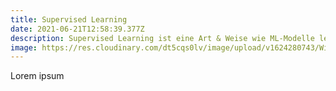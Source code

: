 ```yaml
---
title: Supervised Learning
date: 2021-06-21T12:58:39.377Z
description: Supervised Learning ist eine Art & Weise wie ML-Modelle lernen
image: https://res.cloudinary.com/dt5cqs0lv/image/upload/v1624280743/Wissen/header_Images_supervised_jiekyw.png
---
```

Lorem ipsum